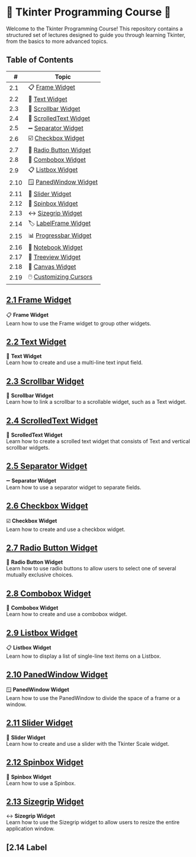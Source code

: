 # 🎨 Tkinter Programming Course 🎨

Welcome to the Tkinter Programming Course! This repository contains a structured set of lectures designed to guide you through learning Tkinter, from the basics to more advanced topics.

## Table of Contents

| #    | Topic                                           |
|------|-------------------------------------------------|
| 2.1  | 📋 [Frame Widget](https://github.com/pmoschos/Learn-Tkinter/tree/main/Section%2002.%20Widget%20Fundamentals/2.1%20Frame%20Widget)                |
| 2.2  | 📝 [Text Widget](https://github.com/pmoschos/Learn-Tkinter/tree/main/Section%2002.%20Widget%20Fundamentals/2.2%20Text%20Widget)                  |
| 2.3  | 📜 [Scrollbar Widget](https://github.com/pmoschos/Learn-Tkinter/tree/main/Section%2002.%20Widget%20Fundamentals/2.3%20Scrollbar%20Widget)        |
| 2.4  | 📝 [ScrolledText Widget](https://github.com/pmoschos/Learn-Tkinter/tree/main/Section%2002.%20Widget%20Fundamentals/2.4%20ScrolledText%20Widget)  |
| 2.5  | ➖ [Separator Widget](https://github.com/pmoschos/Learn-Tkinter/tree/main/Section%2002.%20Widget%20Fundamentals/2.5%20Separator%20Widget)        |
| 2.6  | ☑️ [Checkbox Widget](https://github.com/pmoschos/Learn-Tkinter/tree/main/Section%2002.%20Widget%20Fundamentals/2.6%20Checkbox%20Widget)          |
| 2.7  | 🔘 [Radio Button Widget](https://github.com/pmoschos/Learn-Tkinter/tree/main/Section%2002.%20Widget%20Fundamentals/2.7%20Radio%20Button%20Widget)  |
| 2.8  | 📑 [Combobox Widget](https://github.com/pmoschos/Learn-Tkinter/tree/main/Section%2002.%20Widget%20Fundamentals/2.8%20Combobox%20Widget)          |
| 2.9  | 📋 [Listbox Widget](https://github.com/pmoschos/Learn-Tkinter/tree/main/Section%2002.%20Widget%20Fundamentals/2.9%20Listbox%20Widget)            |
| 2.10 | 🪟 [PanedWindow Widget](https://github.com/pmoschos/Learn-Tkinter/tree/main/Section%2002.%20Widget%20Fundamentals/2.10%20PanedWindow%20Widget)    |
| 2.11 | 🔄 [Slider Widget](https://github.com/pmoschos/Learn-Tkinter/tree/main/Section%2002.%20Widget%20Fundamentals/2.11%20Slider%20Widget)              |
| 2.12 | 🔢 [Spinbox Widget](https://github.com/pmoschos/Learn-Tkinter/tree/main/Section%2002.%20Widget%20Fundamentals/2.12%20Spinbox%20Widget)            |
| 2.13 | ↔️ [Sizegrip Widget](https://github.com/pmoschos/Learn-Tkinter/tree/main/Section%2002.%20Widget%20Fundamentals/2.13%20Sizegrip%20Widget)          |
| 2.14 | 🏷️ [LabelFrame Widget](https://github.com/pmoschos/Learn-Tkinter/tree/main/Section%2002.%20Widget%20Fundamentals/2.14%20LabelFrame%20Widget)     |
| 2.15 | 📊 [Progressbar Widget](https://github.com/pmoschos/Learn-Tkinter/tree/main/Section%2002.%20Widget%20Fundamentals/2.15%20Progressbar%20Widget)    |
| 2.16 | 📓 [Notebook Widget](https://github.com/pmoschos/Learn-Tkinter/tree/main/Section%2002.%20Widget%20Fundamentals/2.16%20Notebook%20Widget)          |
| 2.17 | 🌳 [Treeview Widget](https://github.com/pmoschos/Learn-Tkinter/tree/main/Section%2002.%20Widget%20Fundamentals/2.17%20Treeview%20Widget)          |
| 2.18 | 🎨 [Canvas Widget](https://github.com/pmoschos/Learn-Tkinter/tree/main/Section%2002.%20Widget%20Fundamentals/2.18%20Canvas%20Widget)              |
| 2.19 | 🖱️ [Customizing Cursors](https://github.com/pmoschos/Learn-Tkinter/tree/main/Section%2002.%20Widget%20Fundamentals/2.19%20Customizing%20Cursors)  |

## [2.1 Frame Widget](https://github.com/pmoschos/Learn-Tkinter/tree/main/Section%2002.%20Widget%20Fundamentals/2.1%20Frame%20Widget)
📋 **Frame Widget**  
Learn how to use the Frame widget to group other widgets.

## [2.2 Text Widget](https://github.com/pmoschos/Learn-Tkinter/tree/main/Section%2002.%20Widget%20Fundamentals/2.2%20Text%20Widget)
📝 **Text Widget**  
Learn how to create and use a multi-line text input field.

## [2.3 Scrollbar Widget](https://github.com/pmoschos/Learn-Tkinter/tree/main/Section%2002.%20Widget%20Fundamentals/2.3%20Scrollbar%20Widget)
📜 **Scrollbar Widget**  
Learn how to link a scrollbar to a scrollable widget, such as a Text widget.

## [2.4 ScrolledText Widget](https://github.com/pmoschos/Learn-Tkinter/tree/main/Section%2002.%20Widget%20Fundamentals/2.4%20ScrolledText%20Widget)
📝 **ScrolledText Widget**  
Learn how to create a scrolled text widget that consists of Text and vertical scrollbar widgets.

## [2.5 Separator Widget](https://github.com/pmoschos/Learn-Tkinter/tree/main/Section%2002.%20Widget%20Fundamentals/2.5%20Separator%20Widget)
➖ **Separator Widget**  
Learn how to use a separator widget to separate fields.

## [2.6 Checkbox Widget](https://github.com/pmoschos/Learn-Tkinter/tree/main/Section%2002.%20Widget%20Fundamentals/2.6%20Checkbox%20Widget)
☑️ **Checkbox Widget**  
Learn how to create and use a checkbox widget.

## [2.7 Radio Button Widget](https://github.com/pmoschos/Learn-Tkinter/tree/main/Section%2002.%20Widget%20Fundamentals/2.7%20Radio%20Button%20Widget)
🔘 **Radio Button Widget**  
Learn how to use radio buttons to allow users to select one of several mutually exclusive choices.

## [2.8 Combobox Widget](https://github.com/pmoschos/Learn-Tkinter/tree/main/Section%2002.%20Widget%20Fundamentals/2.8%20Combobox%20Widget)
📑 **Combobox Widget**  
Learn how to create and use a combobox widget.

## [2.9 Listbox Widget](https://github.com/pmoschos/Learn-Tkinter/tree/main/Section%2002.%20Widget%20Fundamentals/2.9%20Listbox%20Widget)
📋 **Listbox Widget**  
Learn how to display a list of single-line text items on a Listbox.

## [2.10 PanedWindow Widget](https://github.com/pmoschos/Learn-Tkinter/tree/main/Section%2002.%20Widget%20Fundamentals/2.10%20PanedWindow%20Widget)
🪟 **PanedWindow Widget**  
Learn how to use the PanedWindow to divide the space of a frame or a window.

## [2.11 Slider Widget](https://github.com/pmoschos/Learn-Tkinter/tree/main/Section%2002.%20Widget%20Fundamentals/2.11%20Slider%20Widget)
🔄 **Slider Widget**  
Learn how to create and use a slider with the Tkinter Scale widget.

## [2.12 Spinbox Widget](https://github.com/pmoschos/Learn-Tkinter/tree/main/Section%2002.%20Widget%20Fundamentals/2.12%20Spinbox%20Widget)
🔢 **Spinbox Widget**  
Learn how to use a Spinbox.

## [2.13 Sizegrip Widget](https://github.com/pmoschos/Learn-Tkinter/tree/main/Section%2002.%20Widget%20Fundamentals/2.13%20Sizegrip%20Widget)
↔️ **Sizegrip Widget**  
Learn how to use the Sizegrip widget to allow users to resize the entire application window.

## [2.14 Label
